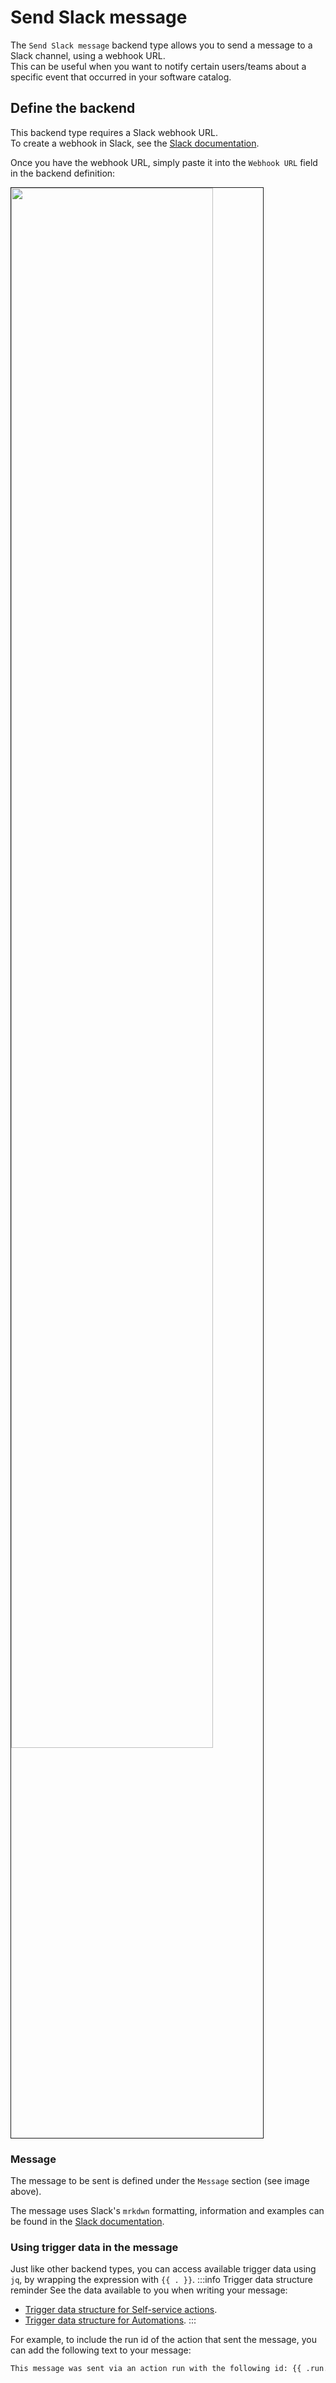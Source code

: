 # Send Slack message

The `Send Slack message` backend type allows you to send a message to a Slack channel, using a webhook URL.  
This can be useful when you want to notify certain users/teams about a specific event that occurred in your software catalog.

## Define the backend

This backend type requires a Slack webhook URL.  
To create a webhook in Slack, see the [Slack documentation](https://api.slack.com/messaging/webhooks).

Once you have the webhook URL, simply paste it into the `Webhook URL` field in the backend definition:

<img src='/img/self-service-actions/setup-backend/slack-message/slackUiExample.png' width='80%' border='1px' />

### Message

The message to be sent is defined under the `Message` section (see image above).

The message uses Slack's `mrkdwn` formatting, information and examples can be found in the [Slack documentation](https://api.slack.com/reference/surfaces/formatting).

### Using trigger data in the message

Just like other backend types, you can access available trigger data using `jq`, by wrapping the expression with `{{ . }}`.
:::info Trigger data structure reminder
See the data available to you when writing your message:
- [Trigger data structure for Self-service actions](/actions-and-automations/create-self-service-experiences/setup-the-backend/#trigger-data).
- [Trigger data structure for Automations](/actions-and-automations/define-automations/setup-action#trigger-data).
:::

For example, to include the run id of the action that sent the message, you can add the following text to your message:

```bash
This message was sent via an action run with the following id: {{ .run.id }}.
```